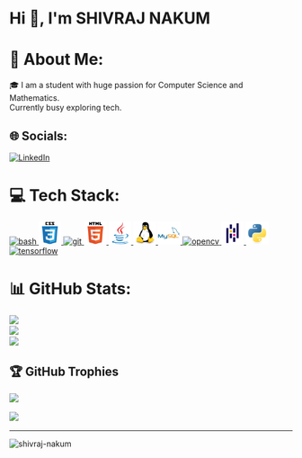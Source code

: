 
<!--
**Shivraj-Nakum/Shivraj-Nakum** is a ✨ _special_ ✨ repository because its `README.md` (this file) appears on your GitHub profile.

Here are some ideas to get you started:

- 🔭 I’m currently working on ...
- 🌱 I’m currently learning ...
- 👯 I’m looking to collaborate on ...
- 🤔 I’m looking for help with ...
- 💬 Ask me about ...
- 📫 How to reach me: ...
- 😄 Pronouns: ...
- ⚡ Fun fact: ...
-->
<!--
<h1 align="left">Hi 👋, I'm SHIVRAJ NAKUM</h1>

<h3 align="left">About Me 🚀</h3>
<p> 🎓 I am a student with huge passion for Computer Science and Mathematics. <br>
        Currently busy exploring tech.
</p>

<h3 align="left">Connect with me:</h3>
<p align="left">
<a href="[https://linkedin.com/in/shivraj nakum](https://www.linkedin.com/in/shivraj-nakum-11b3b4233/)" target="blank"><img align="center" src="https://raw.githubusercontent.com/rahuldkjain/github-profile-readme-generator/master/src/images/icons/Social/linked-in-alt.svg" alt="shivraj nakum" height="30" width="40" /></a>
</p>

<h3 align="left">Languages and Tools:</h3>
<p align="left"> <a href="https://www.gnu.org/software/bash/" target="_blank" rel="noreferrer"> <img src="https://www.vectorlogo.zone/logos/gnu_bash/gnu_bash-icon.svg" alt="bash" width="40" height="40"/> </a> <a href="https://www.w3schools.com/css/" target="_blank" rel="noreferrer"> <img src="https://raw.githubusercontent.com/devicons/devicon/master/icons/css3/css3-original-wordmark.svg" alt="css3" width="40" height="40"/> </a> <a href="https://git-scm.com/" target="_blank" rel="noreferrer"> <img src="https://www.vectorlogo.zone/logos/git-scm/git-scm-icon.svg" alt="git" width="40" height="40"/> </a> <a href="https://www.w3.org/html/" target="_blank" rel="noreferrer"> <img src="https://raw.githubusercontent.com/devicons/devicon/master/icons/html5/html5-original-wordmark.svg" alt="html5" width="40" height="40"/> </a> <a href="https://www.java.com" target="_blank" rel="noreferrer"> <img src="https://raw.githubusercontent.com/devicons/devicon/master/icons/java/java-original.svg" alt="java" width="40" height="40"/> </a> <a href="https://www.linux.org/" target="_blank" rel="noreferrer"> <img src="https://raw.githubusercontent.com/devicons/devicon/master/icons/linux/linux-original.svg" alt="linux" width="40" height="40"/> </a> <a href="https://www.mysql.com/" target="_blank" rel="noreferrer"> <img src="https://raw.githubusercontent.com/devicons/devicon/master/icons/mysql/mysql-original-wordmark.svg" alt="mysql" width="40" height="40"/> </a> <a href="https://opencv.org/" target="_blank" rel="noreferrer"> <img src="https://www.vectorlogo.zone/logos/opencv/opencv-icon.svg" alt="opencv" width="40" height="40"/> </a> <a href="https://pandas.pydata.org/" target="_blank" rel="noreferrer"> <img src="https://raw.githubusercontent.com/devicons/devicon/2ae2a900d2f041da66e950e4d48052658d850630/icons/pandas/pandas-original.svg" alt="pandas" width="40" height="40"/> </a> <a href="https://www.python.org" target="_blank" rel="noreferrer"> <img src="https://raw.githubusercontent.com/devicons/devicon/master/icons/python/python-original.svg" alt="python" width="40" height="40"/> </a> <a href="https://www.tensorflow.org" target="_blank" rel="noreferrer"> <img src="https://www.vectorlogo.zone/logos/tensorflow/tensorflow-icon.svg" alt="tensorflow" width="40" height="40"/> </a> </p>

<p><img align="left" src="https://github-readme-stats.vercel.app/api/top-langs?username=shivraj-nakum&show_icons=true&locale=en&layout=compact" alt="shivraj-nakum" /></p>

<p>&nbsp;<img align="center" src="https://github-readme-stats.vercel.app/api?username=shivraj-nakum&show_icons=true&locale=en" alt="shivraj-nakum" /></p>

<p><img align="center" src="https://github-readme-streak-stats.herokuapp.com/?user=shivraj-nakum&" alt="shivraj-nakum" /></p>

<p align="left"> <a href="https://github.com/ryo-ma/github-profile-trophy"><img src="https://github-profile-trophy.vercel.app/?username=shivraj-nakum" alt="shivraj-nakum" /></a> </p>

<p align="left"> <img src="https://komarev.com/ghpvc/?username=shivraj-nakum&label=Profile%20views&color=0e75b6&style=flat" alt="shivraj-nakum" /> </p>
-->

<h1 align="left">Hi 👋, I'm SHIVRAJ NAKUM</h1>

# 💫 About Me:
 🎓 I am a student with huge passion for Computer Science and Mathematics.<br>Currently busy exploring tech.


## 🌐 Socials:
[![LinkedIn](https://img.shields.io/badge/LinkedIn-%230077B5.svg?logo=linkedin&logoColor=white)]([/https://www.linkedin.com/in/shivraj-nakum-11b3b4233/](https://www.linkedin.com/in/shivraj-nakum-11b3b4233/?lipi=urn%3Ali%3Apage%3Ad_flagship3_profile_view_base%3BlwANiGs%2FR0y9t3gpY5UvFA%3D%3D)) 

# 💻 Tech Stack:
<p align="left"> <a href="https://www.gnu.org/software/bash/" target="_blank" rel="noreferrer"> <img src="https://www.vectorlogo.zone/logos/gnu_bash/gnu_bash-icon.svg" alt="bash" width="40" height="40"/> </a> <a href="https://www.w3schools.com/css/" target="_blank" rel="noreferrer"> <img src="https://raw.githubusercontent.com/devicons/devicon/master/icons/css3/css3-original-wordmark.svg" alt="css3" width="40" height="40"/> </a> <a href="https://git-scm.com/" target="_blank" rel="noreferrer"> <img src="https://www.vectorlogo.zone/logos/git-scm/git-scm-icon.svg" alt="git" width="40" height="40"/> </a> <a href="https://www.w3.org/html/" target="_blank" rel="noreferrer"> <img src="https://raw.githubusercontent.com/devicons/devicon/master/icons/html5/html5-original-wordmark.svg" alt="html5" width="40" height="40"/> </a> <a href="https://www.java.com" target="_blank" rel="noreferrer"> <img src="https://raw.githubusercontent.com/devicons/devicon/master/icons/java/java-original.svg" alt="java" width="40" height="40"/> </a> <a href="https://www.linux.org/" target="_blank" rel="noreferrer"> <img src="https://raw.githubusercontent.com/devicons/devicon/master/icons/linux/linux-original.svg" alt="linux" width="40" height="40"/> </a> <a href="https://www.mysql.com/" target="_blank" rel="noreferrer"> <img src="https://raw.githubusercontent.com/devicons/devicon/master/icons/mysql/mysql-original-wordmark.svg" alt="mysql" width="40" height="40"/> </a> <a href="https://opencv.org/" target="_blank" rel="noreferrer"> <img src="https://www.vectorlogo.zone/logos/opencv/opencv-icon.svg" alt="opencv" width="40" height="40"/> </a> <a href="https://pandas.pydata.org/" target="_blank" rel="noreferrer"> <img src="https://raw.githubusercontent.com/devicons/devicon/2ae2a900d2f041da66e950e4d48052658d850630/icons/pandas/pandas-original.svg" alt="pandas" width="40" height="40"/> </a> <a href="https://www.python.org" target="_blank" rel="noreferrer"> <img src="https://raw.githubusercontent.com/devicons/devicon/master/icons/python/python-original.svg" alt="python" width="40" height="40"/> </a> <a href="https://www.tensorflow.org" target="_blank" rel="noreferrer"> <img src="https://www.vectorlogo.zone/logos/tensorflow/tensorflow-icon.svg" alt="tensorflow" width="40" height="40"/> </a> </p>

# 📊 GitHub Stats:
![](https://github-readme-stats.vercel.app/api?username=Shivraj-Nakum&theme=tokyonight&hide_border=false&include_all_commits=false&count_private=false)<br/>
![](https://github-readme-streak-stats.herokuapp.com/?user=Shivraj-Nakum&theme=tokyonight&hide_border=false)<br/>
![](https://github-readme-stats.vercel.app/api/top-langs/?username=Shivraj-Nakum&theme=tokyonight&hide_border=false&include_all_commits=false&count_private=false&layout=compact)

## 🏆 GitHub Trophies
![](https://github-profile-trophy.vercel.app/?username=Shivraj-Nakum&theme=radical&no-frame=false&no-bg=true&margin-w=4)

<!--
<img align="center" src="https://github-profile-summary-cards.vercel.app/api/cards/profile-details?username=Shivraj-Nakum&theme=tokyo-night" />
-->

![](https://github-readme-activity-graph.cyclic.app/graph?username=Shivraj-Nakum&theme=tokyo-night)

---

<p align="left"> <img src="https://komarev.com/ghpvc/?username=shivraj-nakum&label=Profile%20views&color=0e75b6&style=flat" alt="shivraj-nakum" /> </p>

<!-- Proudly created with GPRM ( https://gprm.itsvg.in ) -->
